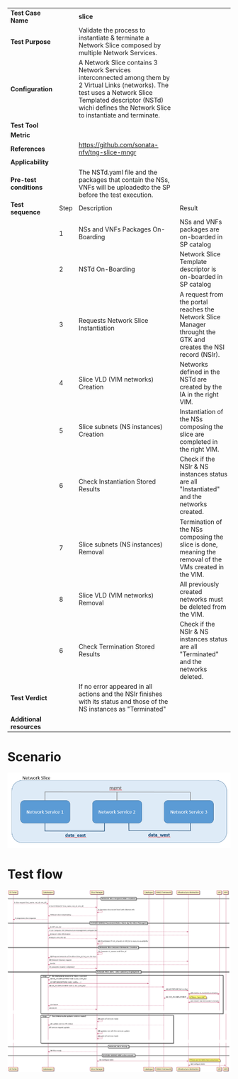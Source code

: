 |||||
| :--- | :--- | :--- | :--- |
| __Test Case Name__ | | __slice__ | |
| __Test Purpose__ | | Validate the process to instantiate & terminate a Network Slice composed by multiple Network Services.| |
| __Configuration__ | | A Network Slice contains 3 Network Services interconnected among them by 2 Virtual Links (networks). The test uses a Network Slice Templated descriptor (NSTd) wichi defines the Network Slice to instantiate and terminate.| |
| __Test Tool__ | | | |
| __Metric__ | | | |
| __References__ | | https://github.com/sonata-nfv/tng-slice-mngr | |
| __Applicability__ | | | |
| __Pre-test conditions__ | | The NSTd.yaml file and the packages that contain the NSs, VNFs will be uploadedto the SP before the test execution.| |
| __Test sequence__ | Step | Description | Result |
| | 1 | NSs and VNFs Packages On-Boarding | NSs and VNFs packages are on-boarded in SP catalog|
| | 2 | NSTd On-Boarding | Network Slice Template descriptor is on-boarded in SP catalog|
| | 3 | Requests Network Slice Instantiation | A request from the portal reaches the Network Slice Manager throught the GTK and creates the NSI record (NSIr). |
| | 4 | Slice VLD (VIM networks) Creation | Networks defined in the NSTd are created by the IA in the right VIM. |
| | 5 | Slice subnets (NS instances) Creation | Instantiation of the NSs composing the slice are completed in the right VIM. |
| | 6 | Check Instantiation Stored Results | Check if the NSIr & NS instances status are all "Instantiated" and the networks created. |
| | 7 | Slice subnets (NS instances) Removal | Termination of the NSs composing the slice is done, meaning the removal of the VMs created in the VIM. |
| | 8 | Slice VLD (VIM networks) Removal | All previously created networks must be deleted from the VIM. |
| | 6 | Check Termination Stored Results | Check if the NSIr & NS instances status are all "Terminated" and the networks deleted. |
| __Test Verdict__ | | If no error appeared in all actions and the NSIr finishes with its status and those of the NS instances as "Terminated"|
| __Additional resources__ | | | |
# Scenario
![Network Slice Architecture](./images/test_06_01.PNG)
# Test flow
![Instantiation Testflow](./images/slice_instantiation.png)